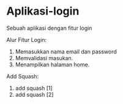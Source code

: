 # Aplikasi-login
Sebuah aplikasi dengan fitur login

Alur Fitur Login:
1. Memasukkan nama email dan password
2. Memvalidasi masukan.
3. Menampilkan halaman home.

Add Squash:  
1. add squash [1]
2. add squash [2]
